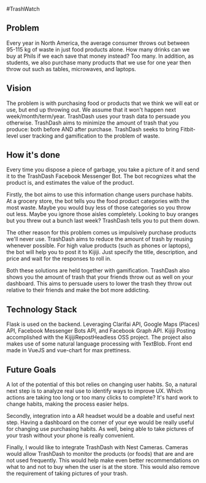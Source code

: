 #TrashWatch

## Problem

Every year in North America, the average consumer throws out between 95-115 kg of waste in just food products alone. How many drinks can we buy at Phils if we each save that money instead? Too many. In addition, as students, we also purchase many products that we use for one year then throw out such as tables, microwaves, and laptops. 

## Vision

The problem is with purchasing food or products that we think we will eat or use, but end up throwing out. We assume that it won't happen next week/month/term/year. TrashDash uses your trash data to persuade you otherwise. TrashDash aims to minimize the amount of trash that you produce: both before AND after purchase. 
TrashDash seeks to bring Fitbit-level user tracking and gamification to the problem of waste.  


## How it's done

Every time you dispose a piece of garbage, you take a picture of it and send it to the TrashDash Facebook Messenger Bot. The bot recognizes what the product is, and estimates the value of the product. 

Firstly, the bot aims to use this information change users purchase habits. At a grocery store, the bot tells you the food product categories with the most waste. Maybe you would buy less of those categories so you throw out less. Maybe you ignore those aisles completely. Looking to buy oranges but you threw out a bunch last week? TrashDash tells you to put them down. 

The other reason for this problem comes us impulsively purchase products we'll never use. TrashDash aims to reduce the amount of trash by reusing whenever possible. For high value products (such as phones or laptops), the bot will help you to post it to Kijiji. Just specify the title, description, and price and wait for the responses to roll in. 

Both these solutions are held together with gamification.  TrashDash also shows you the amount of trash that your friends throw out as well on your dashboard. This aims to persuade users to lower the trash they throw out relative to their friends and make the bot more addicting.  

## Technology Stack

Flask is used on the backend. Leveraging Clarifai API, Google Maps (Places) API, Facebook Messenger Bots API, and Facebook Graph API. Kijiji Posting accomplished with the KijijiRepostHeadless OSS project. The project also makes use of some natural language processing with TextBlob. Front end made in VueJS and vue-chart for max prettiness. 

## Future Goals

A lot of the potential of this bot relies on changing user habits. So, a natural next step is to analyze real use to identify ways to improve UX. Which actions are taking too long or too many clicks to complete?  It's hard work to change habits, making the process easier helps.

Secondly, integration into a AR headset would be a doable and useful next step. Having a dashboard on the corner of your eye would be really useful for changing use purchasing habits. As well, being able to take pictures of your trash without your phone is really convenient. 

Finally, I would like to integrate TrashDash with Nest Cameras. Cameras would allow TrashDash  to monitor the products (or foods) that are and are not used frequently. This would help make even better recommendations on what to and not to buy when the user is at the store. This would also remove the requirement of taking pictures of your trash.


